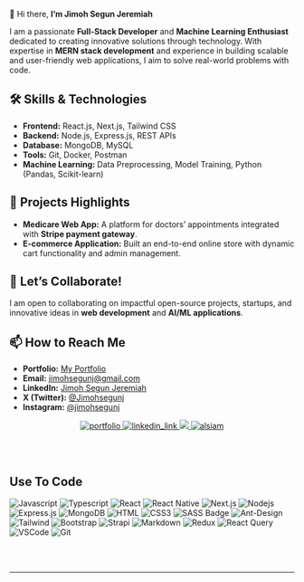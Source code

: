 👋 Hi there,  **I’m Jimoh Segun Jeremiah**  

I am a passionate **Full-Stack Developer** and **Machine Learning Enthusiast** dedicated to creating innovative solutions through technology. With expertise in **MERN stack development** and experience in building scalable and user-friendly web applications, I aim to solve real-world problems with code.  

## 🛠️ Skills & Technologies  
- **Frontend:** React.js, Next.js, Tailwind CSS  
- **Backend:** Node.js, Express.js, REST APIs  
- **Database:** MongoDB, MySQL  
- **Tools:** Git, Docker, Postman  
- **Machine Learning:** Data Preprocessing, Model Training, Python (Pandas, Scikit-learn)  

## 🌟 Projects Highlights  
- **Medicare Web App:** A platform for doctors’ appointments integrated with **Stripe payment gateway**.  
- **E-commerce Application:** Built an end-to-end online store with dynamic cart functionality and admin management.  

## 🤝 Let’s Collaborate!  
I am open to collaborating on impactful open-source projects, startups, and innovative ideas in **web development** and **AI/ML applications**.  

## 📫 How to Reach Me  
- **Portfolio:** [My Portfolio](https://react-portfolio-website-ecru.vercel.app/)  
- **Email:** [jimohsegunj@gmail.com](mailto:jimohsegunj@gmail.com)  
- **LinkedIn:** [Jimoh Segun Jeremiah](https://www.linkedin.com/in/jimoh-segun-jeremiah-919b05125/)  
- **X (Twitter):** [@Jimohsegunj](https://x.com/Jimohsegunj)  
- **Instagram:** [@jimohsegunj](https://www.instagram.com/jimohsegunj/)

<p align="center">
 <a href="https://react-portfolio-website-ecru.vercel.app/" target="_blank">
  <img src="https://img.shields.io/badge/Website-DC143C?style=for-the-badge&logo=medium&logoColor=white" alt="portfolio" />
 </a>
 <a href="https://www.linkedin.com/in/jimoh-segun-jeremiah-919b05125/" target="_blank">
  <img src="https://img.shields.io/badge/LinkedIn-0077B5?style=for-the-badge&logo=linkedin&logoColor=white" alt="linkedin_link"/>
 </a>
 <a href="https://x.com/Jimohsegunj" target="_blank">
  <img src="https://img.shields.io/badge/Twitter-1DA1F2?style=for-the-badge&logo=twitter&logoColor=white" />
 </a>
 <a href="https://www.instagram.com/jimohsegunj/" target="_blank">
  <img src="https://img.shields.io/badge/Instagram-fe4164?style=for-the-badge&logo=instagram&logoColor=white" alt="alsiam" />
 </a> 
</p>
<br />
<br/>

## Use To Code

![Javascript](https://img.shields.io/badge/Javascript-F0DB4F?style=for-the-badge&labelColor=black&logo=javascript&logoColor=F0DB4F)
![Typescript](https://img.shields.io/badge/Typescript-007acc?style=for-the-badge&labelColor=black&logo=typescript&logoColor=007acc)
![React](https://img.shields.io/badge/-React-61DBFB?style=for-the-badge&labelColor=black&logo=react&logoColor=61DBFB)
![React Native](https://img.shields.io/badge/React_Native-20232A?style=for-the-badge&logo=react&logoColor=61DAFB)
![Next.js](https://img.shields.io/badge/next.js-000000?style=for-the-badge&logo=nextdotjs&logoColor=white)
![Nodejs](https://img.shields.io/badge/Nodejs-3C873A?style=for-the-badge&labelColor=black&logo=node.js&logoColor=3C873A)
![Express.js](https://img.shields.io/badge/Express.js-000000?style=for-the-badge&logo=express&logoColor=white)
![MongoDB](https://img.shields.io/badge/MongoDB-4EA94B?style=for-the-badge&logo=mongodb&logoColor=white)
![HTML](https://img.shields.io/badge/HTML5-E34F26?style=for-the-badge&logo=html5&logoColor=white)
![CSS3](https://img.shields.io/badge/CSS3-1572B6?style=for-the-badge&logo=css3&logoColor=white)
![SASS Badge](https://img.shields.io/badge/Sass-CC6699?style=for-the-badge&logo=sass&logoColor=white)
![Ant-Design](https://img.shields.io/badge/AntDesign-0170FE?style=for-the-badge&logo=antdesign&logoColor=white)
![Tailwind](https://img.shields.io/badge/Tailwind_CSS-092749?style=for-the-badge&logo=tailwindcss&logoColor=06B6D4&labelColor=000000)
![Bootstrap](https://img.shields.io/badge/Bootstrap-563D7C?style=for-the-badge&logo=bootstrap&logoColor=white)
![Strapi](https://img.shields.io/badge/strapi-2E7EEA?style=for-the-badge&logo=strapi&logoColor=white)
![Markdown](https://img.shields.io/badge/Markdown-000000?style=for-the-badge&logo=markdown&logoColor=white)
![Redux](https://img.shields.io/badge/Redux-593D88?style=for-the-badge&logo=redux&logoColor=white)
![React Query](https://img.shields.io/badge/-React_Query-FF4154?style=for-the-badge&logo=react%20query&logoColor=white)
![VSCode](https://img.shields.io/badge/Visual_Studio-0078d7?style=for-the-badge&logo=visual%20studio&logoColor=white)
![Git](https://img.shields.io/badge/Git-F05032?style=for-the-badge&logo=git&logoColor=white)

<br/>
<br/>
<hr/>





